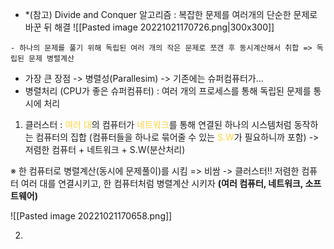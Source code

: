 * *(참고) Divide and Conquer 알고리즘 
	: 복잡한 문제를 여러개의 단순한 문제로 바꾼 뒤 해결
![[Pasted image 20221021170726.png|300x300]]
```
- 하나의 문제를 풀기 위해 독립된 여러 개의 작은 문제로 쪼갠 후 동시계산해서 취합 => 독립된 문제 병렬계산
```

- 가장 큰 장점 -> 병렬성(Parallesim) -> 기존에는 슈퍼컴퓨터가...
- 병렬처리 (CPU가 좋은 슈퍼컴퓨터)
	: 여러 개의 프로세스를 통해 독립된 문제를 통시에 처리
	
1. 클러스터
	: <span style="color: #ffd33d">여러 대</span>의 컴퓨터가 <span style="color: #ffd33d">네트워크</span>를 통해 연결된 하나의 시스템처럼 동작하는 컴퓨터의 집합 (컴퓨터들을 하나로 묶어줄 수 있는 <span style="color: #ffd33d">S.W</span>가 필요하니까 포함)
	-> 저렴한 컴퓨터 + 네트워크 + S.W(분산처리)

※ 한 컴퓨터로 병렬계산(동시에 문제풀이)를 시킴 => 비쌈
-> 클러스터!! 저렴한 컴퓨터 여러 대를 연결시키고, 한 컴퓨터처럼 병렬계산 시키자 **(여러 컴퓨터, 네트워크, 소프트웨어)**

![[Pasted image 20221021170658.png]]





2. 